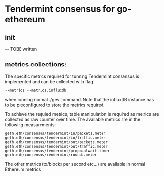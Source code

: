 # Tendermint consensus for go-ethereum

## init
-- TOBE written

## metrics collections:

The specific metrics required for tunning Tendermint consensus is implemented and can be collected with flag 
```
--metrics --metrics.influxdb 
```

when running normal ./gev command. Note that the influxDB instance has to be preconfigured to store the metrics required.

To achieve the requied metrics, table manipulation is required as metrics are collected as raw counter over time. The available metrics are in the following measurements:
```
geth.eth/consensus/tendermint/in/packets.meter
geth.eth/consensus/tendermint/in/traffic.meter
geth.eth/consensus/tendermint/out/packets.meter
geth.eth/consensus/tendermint/out/traffic.meter
geth.eth/consensus/tendermint/proposalwait.timer
geth.eth/consensus/tendermint/rounds.meter
```

The other metrics (tx/blocks per second etc...) are available in normal Ethereum metrics



